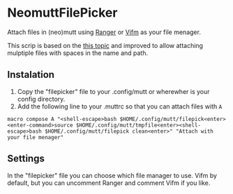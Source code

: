 # NeomuttFilePicker
Attach files in (neo)mutt using [Ranger](https://github.com/ranger/ranger) or [Vifm](https://github.com/vifm) as your file menager.

This scrip is based on the [this topic](https://www.reddit.com/r/commandline/comments/cbxvdf/combine_neomutt_with_ranger/) and improved to allow attaching mulptiple files with spaces in the name and path.

## Instalation
1) Copy the "filepicker" file to your .config/mutt or wherewher is your config directory.
2) Add the following line to your .muttrc so that you can attach files with `A`

```
macro compose A "<shell-escape>bash $HOME/.config/mutt/filepick<enter><enter-command>source $HOME/.config/mutt/tmpfile<enter><shell-escape>bash $HOME/.config/mutt/filepick clean<enter>" "Attach with your file menager"
```

## Settings
In the "filepicker" file you can choose which file manager to use. Vifm by default, but you can uncomment Ranger and comment Vifm if you like.
